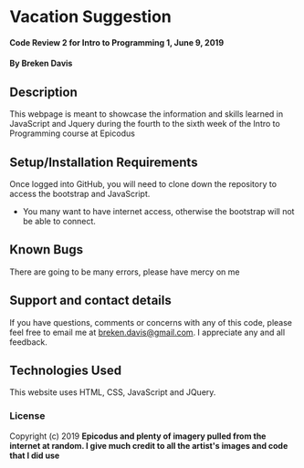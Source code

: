 # Vacation Suggestion

#### Code Review 2 for Intro to Programming 1, June 9, 2019

#### By **Breken Davis**

## Description

This webpage is meant to showcase the information and skills learned in JavaScript and Jquery during the fourth to the sixth week of the Intro to Programming course at Epicodus

## Setup/Installation Requirements

Once logged into GitHub, you will need to clone down the repository to access the bootstrap and JavaScript.
* You many want to have internet access, otherwise the bootstrap will not be able to connect.

## Known Bugs

There are going to be many errors, please have mercy on me

## Support and contact details

If you have questions, comments or concerns with any of this code, please feel free to email me at breken.davis@gmail.com. I appreciate any and all feedback.

## Technologies Used

This website uses HTML, CSS, JavaScript and JQuery.

### License

<!-- *{Determine the license under which this application can be used.  See below for more details on licensing.}* -->

Copyright (c) 2019 **Epicodus and plenty of imagery pulled from the internet at random. I give much credit to all the artist's images and code that I did use**

